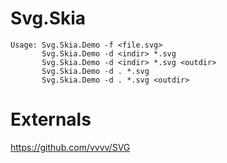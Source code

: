 # Svg.Skia

```
Usage: Svg.Skia.Demo -f <file.svg>
       Svg.Skia.Demo -d <indir> *.svg
       Svg.Skia.Demo -d <indir> *.svg <outdir>
       Svg.Skia.Demo -d . *.svg
       Svg.Skia.Demo -d . *.svg <outdir>
```

# Externals

https://github.com/vvvv/SVG
